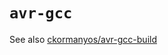 `avr-gcc`
==================

See also
[ckormanyos/avr-gcc-build](https://github.com/ckormanyos/avr-gcc-build)
